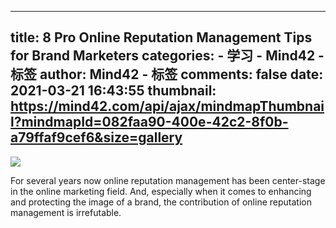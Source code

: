 
---
title: 8 Pro Online Reputation Management Tips for Brand Marketers
categories: 
    - 学习
    - Mind42 - 标签
author: Mind42 - 标签
comments: false
date: 2021-03-21 16:43:55
thumbnail: https://mind42.com/api/ajax/mindmapThumbnail?mindmapId=082faa90-400e-42c2-8f0b-a79ffaf9cef6&size=gallery
---

<div>   
<img src="https://mind42.com/api/ajax/mindmapThumbnail?mindmapId=082faa90-400e-42c2-8f0b-a79ffaf9cef6&size=gallery" referrerpolicy="no-referrer"><p>
                    For several years now online reputation management has been center-stage in the online marketing field. And, especially when it comes to enhancing and protecting the image of a brand, the contribution of online reputation management is irrefutable.                </p>  
</div>
            
